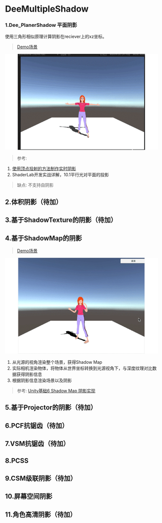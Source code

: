 # DeeMultipleShadow
### 1.Dee_PlanerShadow 平面阴影
使用三角形相似原理计算阴影在reciever上的xz坐标。
>[Demo场景](https://github.com/OgreDee/DeeMultipleShadow/blob/master/DeeMultipleShadow/Assets/Dee_PlanerShadow/Dee_ShadowPlaner.unity)

![](https://github.com/OgreDee/DeeMultipleShadow/blob/master/Movie/PlanarShadow01.gif)

>参考:
1. [使用顶点投射的方法制作实时阴影](https://zhuanlan.zhihu.com/p/31504088)
2. ShaderLab开发实战详解，10.1平行光对平面的投影
>缺点:
>不支持自阴影

## 2.体积阴影（待加）
## 3.基于ShadowTexture的阴影（待加）
## 4.基于ShadowMap的阴影
>[Demo场景](https://github.com/OgreDee/DeeMultipleShadow/blob/master/DeeMultipleShadow/Assets/Dee_ShadowMap/Dee_LightCamera/Dee_ShadowMap01.unity)

![](https://github.com/OgreDee/DeeMultipleShadow/blob/master/Movie/shadowmap01.gif)

1. 从光源的视角渲染整个场景，获得Shadow Map
2. 实际相机渲染物体，将物体从世界坐标转换到光源视角下，与深度纹理对比数据获得阴影信息
3. 根据阴影信息渲染场景以及阴影
>参考:
[Unity基础6 Shadow Map 阴影实现](https://www.cnblogs.com/zsb517/p/6817373.html)
## 5.基于Projector的阴影（待加）
## 6.PCF抗锯齿（待加）
## 7.VSM抗锯齿（待加）
## 8.PCSS
## 9.CSM级联阴影（待加）
## 10.屏幕空间阴影
## 11.角色高清阴影（待加）
